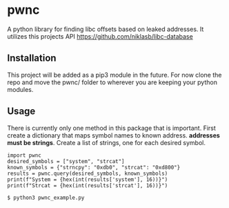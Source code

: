 # pwnc
A python library for finding libc offsets based on leaked addresses. 
It utilizes this projects API https://github.com/niklasb/libc-database

## Installation
This project will be added as a pip3 module in the future. For now clone the
repo and move the pwnc/ folder to wherever you are keeping your python modules.

## Usage
There is currently only one method in this package that is important. First
create a dictionary that maps symbol names to known address. **addresses must be
strings**. Create a list of strings, one for each desired symbol.

    import pwnc
    desired_symbols = ["system", "strcat"]
    known_symbols = {"strncpy": "0xdb0", "strcat": "0xd800"}
    results = pwnc.query(desired_symbols, known_symbols)
    print(f"System = {hex(int(results['system'], 16))}")
    print(f"Strcat = {hex(int(results['strcat'], 16))}")

    $ python3 pwnc_example.py

